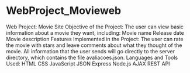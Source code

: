 # WebProject_Movieweb
 Web Project: Movie Site Objective of the Project: The user can view basic information about a movie they want, including:  Movie name Release date Movie description Features Implemented in the Project: The user can rate the movie with stars and leave comments about what they thought of the movie. All information that the user sends will go directly to the server directory, which contains the file avaliacoes.json. Languages and Tools Used: HTML CSS JavaScript JSON Express Node.js AJAX REST API
